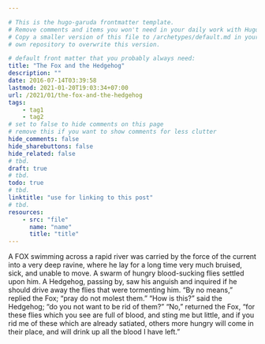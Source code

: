 ```yaml
---

# This is the hugo-garuda frontmatter template.
# Remove comments and items you won't need in your daily work with Hugo.
# Copy a smaller version of this file to /archetypes/default.md in your
# own repository to overwrite this version.

# default front matter that you probably always need:
title: "The Fox and the Hedgehog"
description: ""
date: 2016-07-14T03:39:58
lastmod: 2021-01-20T19:03:34+07:00
url: /2021/01/the-fox-and-the-hedgehog
tags:
    - tag1
    - tag2
# set to false to hide comments on this page
# remove this if you want to show comments for less clutter
hide_comments: false
hide_sharebuttons: false
hide_related: false
# tbd.
draft: true
# tbd.
todo: true
# tbd.
linktitle: "use for linking to this post"
# tbd.
resources:
    - src: "file"
      name: "name"
      title: "title"
---
```

A FOX swimming across a rapid river was carried by the force of the current into a very deep ravine, where he lay for a long time very much bruised, sick, and unable to move. A swarm of hungry blood-sucking flies settled upon him. A Hedgehog, passing by, saw his anguish and inquired if he should drive away the flies that were tormenting him. “By no means,” replied the Fox; “pray do not molest them.” “How is this?” said the Hedgehog; “do you not want to be rid of them?” “No,” returned the Fox, “for these flies which you see are full of blood, and sting me but little, and if you rid me of these which are already satiated, others more hungry will come in their place, and will drink up all the blood I have left.”
